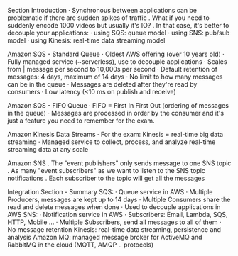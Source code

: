 Section Introduction
· Synchronous between applications can be problematic if there are
sudden spikes of traffic
. What if you need to suddenly encode 1000 videos but usually it's IO?
. In that case, it's better to decouple your applications:
· using SQS: queue model
· using SNS: pub/sub model
· using Kinesis: real-time data streaming model

Amazon SQS - Standard Queue
· Oldest AWS offering (over 10 years old)
· Fully managed service (~serverless), use to decouple applications
· Scales from | message per second to 10,000s per second
· Default retention of messages: 4 days, maximum of 14 days
· No limit to how many messages can be in the queue
· Messages are deleted after they're read by consumers
· Low latency (<10 ms on publish and receive)

Amazon SQS - FIFO Queue
· FIFO = First In First Out (ordering of messages in the queue)
· Messages are processed in order by the consumer
and it's just a feature you need to remember for the exam.

Amazon Kinesis Data Streams
· For the exam: Kinesis = real-time big data streaming
· Managed service to collect, process, and analyze real-time streaming
data at any scale

Amazon SNS
. The "event publishers" only sends message to one SNS topic
. As many "event subscribers" as we want to listen to the SNS topic notifications
. Each subscriber to the topic will get all the messages

Integration Section - Summary
SQS:
· Queue service in AWS
· Multiple Producers, messages are kept up to 14 days
· Multiple Consumers share the read and delete messages when done
· Used to decouple applications in AWS
SNS:
· Notification service in AWS
· Subscribers: Email, Lambda, SQS, HTTP, Mobile ...
· Multiple Subscribers, send all messages to all of them
· No message retention
Kinesis: real-time data streaming, persistence and analysis
Amazon MQ: managed message broker for ActiveMQ and RabbitMQ in the
cloud (MQTT, AMQP .. protocols)


